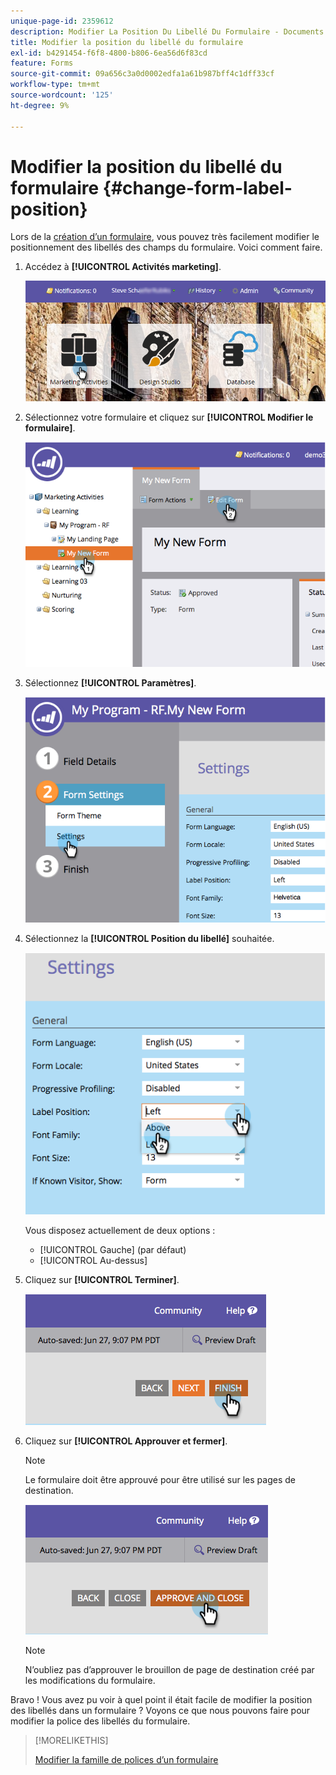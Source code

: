 ```yaml
---
unique-page-id: 2359612
description: Modifier La Position Du Libellé Du Formulaire - Documents Marketo - Documentation Du Produit
title: Modifier la position du libellé du formulaire
exl-id: b4291454-f6f8-4800-b806-6ea56d6f83cd
feature: Forms
source-git-commit: 09a656c3a0d0002edfa1a61b987bff4c1dff33cf
workflow-type: tm+mt
source-wordcount: '125'
ht-degree: 9%

---
```


# Modifier la position du libellé du formulaire {#change-form-label-position}

Lors de la [création d’un formulaire](/help/marketo/product-docs/demand-generation/forms/creating-a-form/create-a-form.md), vous pouvez très facilement modifier le positionnement des libellés des champs du formulaire. Voici comment faire.

1. Accédez à **[!UICONTROL Activités marketing]**.

   ![](assets/login-marketing-activities-2.png)

1. Sélectionnez votre formulaire et cliquez sur **[!UICONTROL Modifier le formulaire]**.

   ![](assets/image2014-9-15-16-3a16-3a9.png)

1. Sélectionnez **[!UICONTROL Paramètres]**.

   ![](assets/image2014-9-15-16-3a16-3a26.png)

1. Sélectionnez la **[!UICONTROL Position du libellé]** souhaitée.

   ![](assets/image2014-9-15-16-3a16-3a39.png)

   Vous disposez actuellement de deux options :

   * [!UICONTROL Gauche] (par défaut)
   * [!UICONTROL Au-dessus]

1. Cliquez sur **[!UICONTROL Terminer]**.

   ![](assets/image2014-9-15-16-3a16-3a49.png)

1. Cliquez sur **[!UICONTROL Approuver et fermer]**.

   >[!NOTE]
   >
   >Le formulaire doit être approuvé pour être utilisé sur les pages de destination.

   ![](assets/image2014-9-15-16-3a17-3a12.png)

   >[!NOTE]
   >
   >N’oubliez pas d’approuver le brouillon de page de destination créé par les modifications du formulaire.

Bravo ! Vous avez pu voir à quel point il était facile de modifier la position des libellés dans un formulaire ? Voyons ce que nous pouvons faire pour modifier la police des libellés du formulaire.

>[!MORELIKETHIS]
>
>[Modifier la famille de polices d’un formulaire](/help/marketo/product-docs/demand-generation/forms/form-design/change-the-form-font-family.md)
